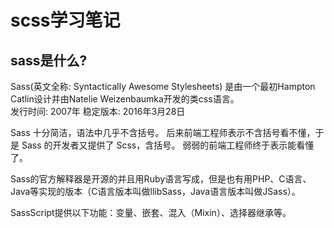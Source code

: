 # scss学习笔记

## sass是什么?
Sass(英文全称: Syntactically Awesome Stylesheets) 
是由一个最初Hampton Catlin设计并由Natelie Weizenbaumka开发的类css语言。  
发行时间: 2007年
稳定版本: 2016年3月28日

Sass 十分简洁，语法中几乎不含括号。
后来前端工程师表示不含括号看不懂，于是 Sass 的开发者又提供了 Scss，含括号。
弱弱的前端工程师终于表示能看懂了。

Sass的官方解释器是开源的并且用Ruby语言写成，但是也有用PHP、C语言、Java等实现的版本（C语言版本叫做llibSass，Java语言版本叫做JSass）。

SassScript提供以下功能：变量、嵌套、混入（Mixin）、选择器继承等。